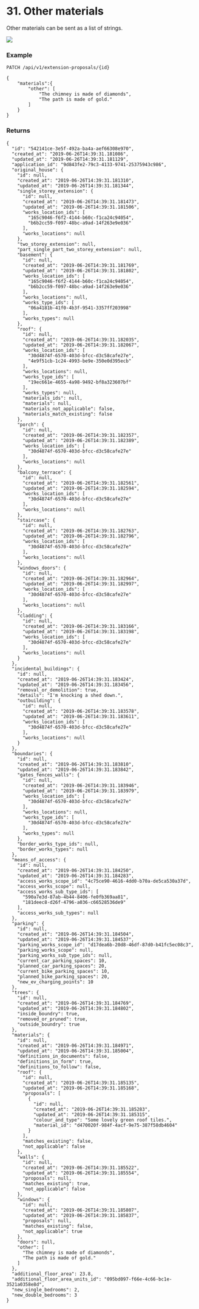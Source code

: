 # 31. Other materials

Other materials can be sent as a list of strings.

![](/static/screen33.png)

### Example

`PATCH /api/v1/extension-proposals/{id}`

    {
        "materials":{
            "other": [
                "The chimney is made of diamonds",
                "The path is made of gold."
            ]
        }
    }

### Returns

    {
      "id": "542141ce-3e5f-492a-ba4a-aef66308e970",
      "created_at": "2019-06-26T14:39:31.181086",
      "updated_at": "2019-06-26T14:39:31.181129",
      "application_id": "9d843fe2-79c3-4133-9741-25375943c986",
      "original_house": {
        "id": null,
        "created_at": "2019-06-26T14:39:31.181310",
        "updated_at": "2019-06-26T14:39:31.181344",
        "single_storey_extension": {
          "id": null,
          "created_at": "2019-06-26T14:39:31.181473",
          "updated_at": "2019-06-26T14:39:31.181506",
          "works_location_ids": [
            "165c9046-f6f2-4144-b60c-f1ca24c94054",
            "b6b2cc59-f097-48bc-a9ad-14f263e9e036"
          ],
          "works_locations": null
        },
        "two_storey_extension": null,
        "part_single_part_two_storey_extension": null,
        "basement": {
          "id": null,
          "created_at": "2019-06-26T14:39:31.181769",
          "updated_at": "2019-06-26T14:39:31.181802",
          "works_location_ids": [
            "165c9046-f6f2-4144-b60c-f1ca24c94054",
            "b6b2cc59-f097-48bc-a9ad-14f263e9e036"
          ],
          "works_locations": null,
          "works_type_ids": [
            "06a4181b-41f0-4b3f-9541-3357ff203998"
          ],
          "works_types": null
        },
        "roof": {
          "id": null,
          "created_at": "2019-06-26T14:39:31.182035",
          "updated_at": "2019-06-26T14:39:31.182067",
          "works_location_ids": [
            "30d4874f-6570-403d-bfcc-d3c58cafe27e",
            "4e9f51cb-1c24-4993-be9e-350e0d395ecb"
          ],
          "works_locations": null,
          "works_type_ids": [
            "19ec661e-4655-4a98-9492-bf8a323607bf"
          ],
          "works_types": null,
          "materials_ids": null,
          "materials": null,
          "materials_not_applicable": false,
          "materials_match_existing": false
        },
        "porch": {
          "id": null,
          "created_at": "2019-06-26T14:39:31.182357",
          "updated_at": "2019-06-26T14:39:31.182389",
          "works_location_ids": [
            "30d4874f-6570-403d-bfcc-d3c58cafe27e"
          ],
          "works_locations": null
        },
        "balcony_terrace": {
          "id": null,
          "created_at": "2019-06-26T14:39:31.182561",
          "updated_at": "2019-06-26T14:39:31.182594",
          "works_location_ids": [
            "30d4874f-6570-403d-bfcc-d3c58cafe27e"
          ],
          "works_locations": null
        },
        "staircase": {
          "id": null,
          "created_at": "2019-06-26T14:39:31.182763",
          "updated_at": "2019-06-26T14:39:31.182796",
          "works_location_ids": [
            "30d4874f-6570-403d-bfcc-d3c58cafe27e"
          ],
          "works_locations": null
        },
        "windows_doors": {
          "id": null,
          "created_at": "2019-06-26T14:39:31.182964",
          "updated_at": "2019-06-26T14:39:31.182997",
          "works_location_ids": [
            "30d4874f-6570-403d-bfcc-d3c58cafe27e"
          ],
          "works_locations": null
        },
        "cladding": {
          "id": null,
          "created_at": "2019-06-26T14:39:31.183166",
          "updated_at": "2019-06-26T14:39:31.183198",
          "works_location_ids": [
            "30d4874f-6570-403d-bfcc-d3c58cafe27e"
          ],
          "works_locations": null
        }
      },
      "incidental_buildings": {
        "id": null,
        "created_at": "2019-06-26T14:39:31.183424",
        "updated_at": "2019-06-26T14:39:31.183456",
        "removal_or_demolition": true,
        "details": "I'm knocking a shed down.",
        "outbuilding": {
          "id": null,
          "created_at": "2019-06-26T14:39:31.183578",
          "updated_at": "2019-06-26T14:39:31.183611",
          "works_location_ids": [
            "30d4874f-6570-403d-bfcc-d3c58cafe27e"
          ],
          "works_locations": null
        }
      },
      "boundaries": {
        "id": null,
        "created_at": "2019-06-26T14:39:31.183810",
        "updated_at": "2019-06-26T14:39:31.183842",
        "gates_fences_walls": {
          "id": null,
          "created_at": "2019-06-26T14:39:31.183946",
          "updated_at": "2019-06-26T14:39:31.183979",
          "works_location_ids": [
            "30d4874f-6570-403d-bfcc-d3c58cafe27e"
          ],
          "works_locations": null,
          "works_type_ids": [
            "30d4874f-6570-403d-bfcc-d3c58cafe27e"
          ],
          "works_types": null
        },
        "border_works_type_ids": null,
        "border_works_types": null
      },
      "means_of_access": {
        "id": null,
        "created_at": "2019-06-26T14:39:31.184250",
        "updated_at": "2019-06-26T14:39:31.184283",
        "access_works_scope_id": "4c75ce90-4616-4dd0-b70a-de5ca530a37d",
        "access_works_scope": null,
        "access_works_sub_type_ids": [
          "590a7e3d-87ab-4b44-8406-fe0fb369aa81",
          "181deec8-d26f-4796-a036-c66528536de9"
        ],
        "access_works_sub_types": null
      },
      "parking": {
        "id": null,
        "created_at": "2019-06-26T14:39:31.184504",
        "updated_at": "2019-06-26T14:39:31.184537",
        "parking_works_scope_id": "d17dea6b-20d8-46df-87d0-b41fc5ec08c3",
        "parking_works_scope": null,
        "parking_works_sub_type_ids": null,
        "current_car_parking_spaces": 10,
        "planned_car_parking_spaces": 20,
        "current_bike_parking_spaces": 10,
        "planned_bike_parking_spaces": 20,
        "new_ev_charging_points": 10
      },
      "trees": {
        "id": null,
        "created_at": "2019-06-26T14:39:31.184769",
        "updated_at": "2019-06-26T14:39:31.184802",
        "inside_boundry": true,
        "removed_or_pruned": true,
        "outside_boundry": true
      },
      "materials": {
        "id": null,
        "created_at": "2019-06-26T14:39:31.184971",
        "updated_at": "2019-06-26T14:39:31.185004",
        "definitions_in_documents": false,
        "definitions_in_form": true,
        "definitions_to_follow": false,
        "roof": {
          "id": null,
          "created_at": "2019-06-26T14:39:31.185135",
          "updated_at": "2019-06-26T14:39:31.185168",
          "proposals": [
            {
              "id": null,
              "created_at": "2019-06-26T14:39:31.185283",
              "updated_at": "2019-06-26T14:39:31.185315",
              "colour_and_type": "Some lovely green roof tiles.",
              "material_id": "d470020f-984f-4acf-9e75-387f58db4604"
            }
          ],
          "matches_existing": false,
          "not_applicable": false
        },
        "walls": {
          "id": null,
          "created_at": "2019-06-26T14:39:31.185522",
          "updated_at": "2019-06-26T14:39:31.185554",
          "proposals": null,
          "matches_existing": true,
          "not_applicable": false
        },
        "windows": {
          "id": null,
          "created_at": "2019-06-26T14:39:31.185807",
          "updated_at": "2019-06-26T14:39:31.185837",
          "proposals": null,
          "matches_existing": false,
          "not_applicable": true
        },
        "doors": null,
        "other": [
          "The chimney is made of diamonds",
          "The path is made of gold."
        ]
      },
      "additional_floor_area": 23.8,
      "additional_floor_area_units_id": "095bd097-f66e-4c66-bc1e-3521a0358e8d",
      "new_single_bedrooms": 2,
      "new_double_bedrooms": 3
    }
